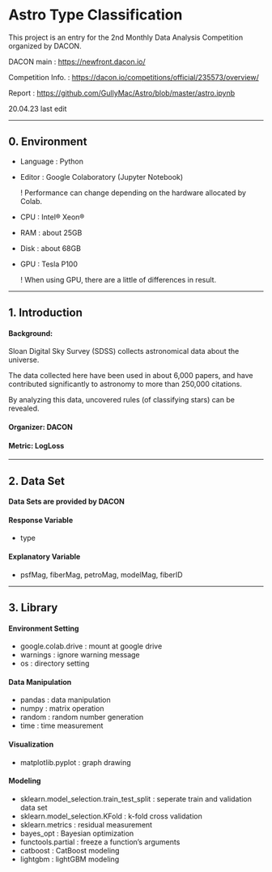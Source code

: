 # Astro Type Classification

This project is an entry for the 2nd Monthly Data Analysis Competition organized by DACON.

DACON main : https://newfront.dacon.io/

Competition Info. : https://dacon.io/competitions/official/235573/overview/

Report : https://github.com/GullyMac/Astro/blob/master/astro.ipynb

20.04.23 last edit

---

## 0. Environment

* Language : Python
* Editor : Google Colaboratory (Jupyter Notebook)

   ! Performance can change depending on the hardware allocated by Colab.
   
* CPU : Intel® Xeon®
* RAM : about 25GB
* Disk : about 68GB
* GPU : Tesla P100

   ! When using GPU, there are a little of differences in result.
   
---

## 1. Introduction

#### Background:

Sloan Digital Sky Survey (SDSS) collects astronomical data about the universe.

The data collected here have been used in about 6,000 papers, and have contributed significantly to astronomy to more than 250,000 citations.

By analyzing this data, uncovered rules (of classifying stars) can be revealed.

#### Organizer: DACON

#### Metric: LogLoss

---

## 2. Data Set

#### Data Sets are provided by DACON

#### Response Variable

* type

#### Explanatory Variable

* psfMag, fiberMag, petroMag, modelMag, fiberID

---

## 3. Library

#### Environment Setting

* google.colab.drive : mount at google drive
* warnings : ignore warning message
* os : directory setting

#### Data Manipulation

* pandas : data manipulation
* numpy : matrix operation
* random : random number generation
* time : time measurement

#### Visualization

* matplotlib.pyplot : graph drawing

#### Modeling

* sklearn.model_selection.train_test_split : seperate train and validation data set
* sklearn.model_selection.KFold : k-fold cross validation
* sklearn.metrics : residual measurement
* bayes_opt : Bayesian optimization
* functools.partial : freeze a function’s arguments
* catboost : CatBoost modeling
* lightgbm : lightGBM modeling


